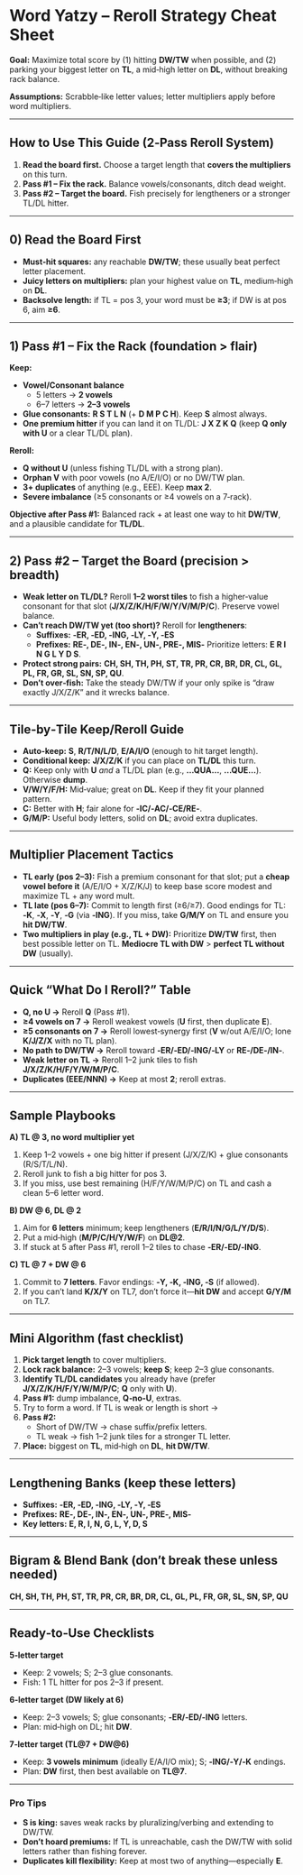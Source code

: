 # Word Yatzy – Reroll Strategy Cheat Sheet

**Goal:** Maximize total score by (1) hitting **DW/TW** when possible, and (2) parking your biggest letter on **TL**, a mid‑high letter on **DL**, without breaking rack balance.

**Assumptions:** Scrabble‑like letter values; letter multipliers apply before word multipliers.

---

## How to Use This Guide (2‑Pass Reroll System)
1) **Read the board first.** Choose a target length that **covers the multipliers** on this turn.
2) **Pass #1 – Fix the rack.** Balance vowels/consonants, ditch dead weight.
3) **Pass #2 – Target the board.** Fish precisely for lengtheners or a stronger TL/DL hitter.

---

## 0) Read the Board First
- **Must‑hit squares:** any reachable **DW/TW**; these usually beat perfect letter placement.
- **Juicy letters on multipliers:** plan your highest value on **TL**, medium‑high on **DL**.
- **Backsolve length:** if TL = pos 3, your word must be **≥3**; if DW is at pos 6, aim **≥6**.

---

## 1) Pass #1 – Fix the Rack (foundation > flair)
**Keep:**
- **Vowel/Consonant balance**
  - 5 letters → **2 vowels**
  - 6–7 letters → **2–3 vowels**
- **Glue consonants:** **R S T L N** (+ **D M P C H**). Keep **S** almost always.
- **One premium hitter** if you can land it on TL/DL: **J X Z K Q** (keep **Q only with U** or a clear TL/DL plan).

**Reroll:**
- **Q without U** (unless fishing TL/DL with a strong plan).
- **Orphan V** with poor vowels (no A/E/I/O) or no DW/TW plan.
- **3+ duplicates** of anything (e.g., EEE). Keep **max 2**.
- **Severe imbalance** (≥5 consonants or ≥4 vowels on a 7‑rack).

**Objective after Pass #1:** Balanced rack + at least one way to hit **DW/TW**, and a plausible candidate for **TL/DL**.

---

## 2) Pass #2 – Target the Board (precision > breadth)
- **Weak letter on TL/DL?** Reroll **1–2 worst tiles** to fish a higher‑value consonant for that slot (**J/X/Z/K/H/F/W/Y/V/M/P/C**). Preserve vowel balance.
- **Can’t reach DW/TW yet (too short)?** Reroll for **lengtheners**:
  - **Suffixes:** **‑ER, ‑ED, ‑ING, ‑LY, ‑Y, ‑ES**
  - **Prefixes:** **RE‑, DE‑, IN‑, EN‑, UN‑, PRE‑, MIS‑**
  Prioritize letters: **E R I N G L Y D S**.
- **Protect strong pairs:** **CH, SH, TH, PH, ST, TR, PR, CR, BR, DR, CL, GL, PL, FR, GR, SL, SN, SP, QU**.
- **Don’t over‑fish:** Take the steady DW/TW if your only spike is “draw exactly J/X/Z/K” and it wrecks balance.

---

## Tile‑by‑Tile Keep/Reroll Guide
- **Auto‑keep:** **S**, **R/T/N/L/D**, **E/A/I/O** (enough to hit target length).
- **Conditional keep:** **J/X/Z/K** if you can place on **TL/DL** this turn.
- **Q:** Keep only with **U** *and* a TL/DL plan (e.g., **…QUA…**, **…QUE…**). Otherwise **dump**.
- **V/W/Y/F/H:** Mid‑value; great on **DL**. Keep if they fit your planned pattern.
- **C:** Better with **H**; fair alone for **‑IC/‑AC/‑CE/RE‑**.
- **G/M/P:** Useful body letters, solid on **DL**; avoid extra duplicates.

---

## Multiplier Placement Tactics
- **TL early (pos 2–3):** Fish a premium consonant for that slot; put a **cheap vowel before it** (A/E/I/O + X/Z/K/J) to keep base score modest and maximize TL + any word mult.
- **TL late (pos 6–7):** Commit to length first (≥6/≥7). Good endings for TL: **‑K**, **‑X**, **‑Y**, **‑G** (via **‑ING**). If you miss, take **G/M/Y** on TL and ensure you **hit DW/TW**.
- **Two multipliers in play (e.g., TL + DW):** Prioritize **DW/TW** first, then best possible letter on TL. **Mediocre TL with DW** > **perfect TL without DW** (usually).

---

## Quick “What Do I Reroll?” Table
- **Q, no U →** Reroll **Q** (Pass #1).
- **≥4 vowels on 7 →** Reroll weakest vowels (**U** first, then duplicate **E**).
- **≥5 consonants on 7 →** Reroll lowest‑synergy first (**V** w/out A/E/I/O; lone **K/J/Z/X** with no TL plan).
- **No path to DW/TW →** Reroll toward **‑ER/‑ED/‑ING/‑LY** or **RE‑/DE‑/IN‑**.
- **Weak letter on TL →** Reroll 1–2 junk tiles to fish **J/X/Z/K/H/F/Y/W/M/P/C**.
- **Duplicates (EEE/NNN) →** Keep at most **2**; reroll extras.

---

## Sample Playbooks
**A) TL @ 3, no word multiplier yet**
1. Keep 1–2 vowels + one big hitter if present (J/X/Z/K) + glue consonants (R/S/T/L/N).
2. Reroll junk to fish a big hitter for pos 3.
3. If you miss, use best remaining (H/F/Y/W/M/P/C) on TL and cash a clean 5–6 letter word.

**B) DW @ 6, DL @ 2**
1. Aim for **6 letters** minimum; keep lengtheners (**E/R/I/N/G/L/Y/D/S**).
2. Put a mid‑high (**M/P/C/H/Y/W/F**) on **DL@2**.
3. If stuck at 5 after Pass #1, reroll 1–2 tiles to chase **‑ER/‑ED/‑ING**.

**C) TL @ 7 + DW @ 6**
1. Commit to **7 letters**. Favor endings: **‑Y, ‑K, ‑ING, ‑S** (if allowed).
2. If you can’t land **K/X/Y** on TL7, don’t force it—**hit DW** and accept **G/Y/M** on TL7.

---

## Mini Algorithm (fast checklist)
1. **Pick target length** to cover multipliers.
2. **Lock rack balance:** 2–3 vowels; **keep S**; keep 2–3 glue consonants.
3. **Identify TL/DL candidates** you already have (prefer **J/X/Z/K/H/F/Y/W/M/P/C**; **Q** only with **U**).
4. **Pass #1:** dump imbalance, **Q‑no‑U**, extras.
5. Try to form a word. If TL is weak or length is short →
6. **Pass #2:**
   - Short of DW/TW → chase suffix/prefix letters.
   - TL weak → fish 1–2 junk tiles for a stronger TL letter.
7. **Place:** biggest on **TL**, mid‑high on **DL**, **hit DW/TW**.

---

## Lengthening Banks (keep these letters)
- **Suffixes:** **‑ER, ‑ED, ‑ING, ‑LY, ‑Y, ‑ES**
- **Prefixes:** **RE‑, DE‑, IN‑, EN‑, UN‑, PRE‑, MIS‑**
- **Key letters:** **E, R, I, N, G, L, Y, D, S**

---

## Bigram & Blend Bank (don’t break these unless needed)
**CH, SH, TH, PH, ST, TR, PR, CR, BR, DR, CL, GL, PL, FR, GR, SL, SN, SP, QU**

---

## Ready‑to‑Use Checklists
**5‑letter target**
- Keep: 2 vowels; S; 2–3 glue consonants.
- Fish: 1 TL hitter for pos 2–3 if present.

**6‑letter target (DW likely at 6)**
- Keep: 2–3 vowels; S; glue consonants; **‑ER/‑ED/‑ING** letters.
- Plan: mid‑high on DL; hit **DW**.

**7‑letter target (TL@7 + DW@6)**
- Keep: **3 vowels minimum** (ideally E/A/I/O mix); S; **‑ING/‑Y/‑K** endings.
- Plan: **DW** first, then best available on **TL@7**.

---

### Pro Tips
- **S is king:** saves weak racks by pluralizing/verbing and extending to DW/TW.
- **Don’t hoard premiums:** If TL is unreachable, cash the DW/TW with solid letters rather than fishing forever.
- **Duplicates kill flexibility:** Keep at most two of anything—especially **E**.
